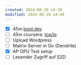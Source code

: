 ```yaml
---
created: 2024-08-29 14:38
modified: 2024-08-29 14:49
---
```

- [x] 45m [boot.dev](https://www.boot.dev/lessons/c7dd962f-9a2d-4228-80b1-840cc3aca886)
- [ ] 45m coursera: [tcp/ip](https://www.coursera.org/learn/tcpip/lecture/vGioy/1-2-automatic-internet-setup-using-dhcp)
- [ ] Upload Wordpress
- [ ] Matrix-Server in Go (Dendrite)
- [x] AP GPU Test setup
- [ ] Lesender Zugriff auf S2D
